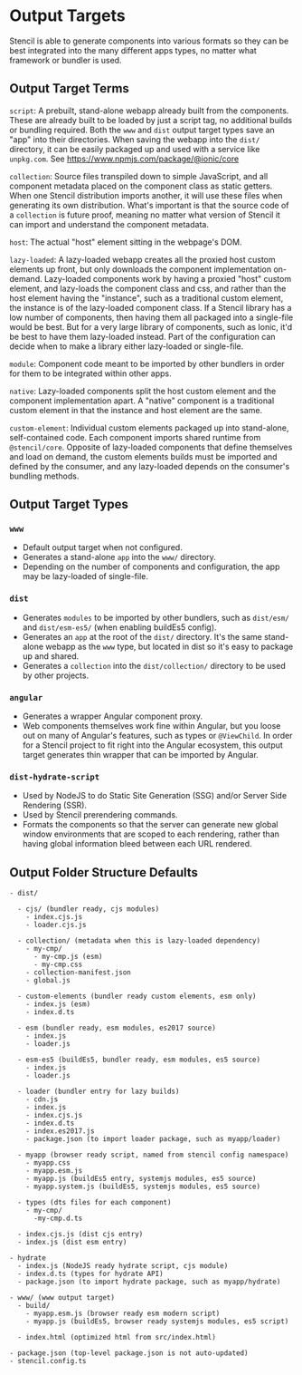 # Output Targets

Stencil is able to generate components into various formats so they can be best integrated into the many different apps types, no matter what framework or bundler is used.


## Output Target Terms

`script`: A prebuilt, stand-alone webapp already built from the components. These are already built to be loaded by just a script tag, no additional builds or bundling required. Both the `www` and `dist` output target types save an "app" into their directories. When saving the webapp into the `dist/` directory, it can be easily packaged up and used with a service like `unpkg.com`. See https://www.npmjs.com/package/@ionic/core

`collection`: Source files transpiled down to simple JavaScript, and all component metadata placed on the component class as static getters. When one Stencil distribution imports another, it will use these files when generating its own distribution. What's important is that the source code of a `collection` is future proof, meaning no matter what version of Stencil it can import and understand the component metadata.

`host`: The actual "host" element sitting in the webpage's DOM.

`lazy-loaded`: A lazy-loaded webapp creates all the proxied host custom elements up front, but only downloads the component implementation on-demand. Lazy-loaded components work by having a proxied "host" custom element, and lazy-loads the component class and css, and rather than the host element having the "instance", such as a traditional custom element, the instance is of the lazy-loaded component class. If a Stencil library has a low number of components, then having them all packaged into a single-file would be best. But for a very large library of components, such as Ionic, it'd be best to have them lazy-loaded instead. Part of the configuration can decide when to make a library either lazy-loaded or single-file.

`module`: Component code meant to be imported by other bundlers in order for them to be integrated within other apps.

`native`: Lazy-loaded components split the host custom element and the component implementation apart. A "native" component is a traditional custom element in that the instance and host element are the same. 

`custom-element`: Individual custom elements packaged up into stand-alone, self-contained code. Each component imports shared runtime from `@stencil/core`. Opposite of lazy-loaded components that define themselves and load on demand, the custom elements builds must be imported and defined by the consumer, and any lazy-loaded depends on the consumer's bundling methods.


## Output Target Types

### `www`

- Default output target when not configured.
- Generates a stand-alone `app` into the `www/` directory.
- Depending on the number of components and configuration, the app may be lazy-loaded of single-file.


### `dist`

- Generates `modules` to be imported by other bundlers, such as `dist/esm/` and `dist/esm-es5/` (when enabling buildEs5 config).
- Generates an `app` at the root of the `dist/` directory. It's the same stand-alone webapp as the `www` type, but located in dist so it's easy to package up and shared.
- Generates a `collection` into the `dist/collection/` directory to be used by other projects.


### `angular`

- Generates a wrapper Angular component proxy.
- Web components themselves work fine within Angular, but you loose out on many of Angular's features, such as types or `@ViewChild`. In order for a Stencil project to fit right into the Angular ecosystem, this output target generates thin wrapper that can be imported by Angular.


### `dist-hydrate-script`

- Used by NodeJS to do Static Site Generation (SSG) and/or Server Side Rendering (SSR). 
- Used by Stencil prerendering commands.
- Formats the components so that the server can generate new global window environments that are scoped to each rendering, rather than having global information bleed between each URL rendered.


## Output Folder Structure Defaults

```
- dist/

  - cjs/ (bundler ready, cjs modules)
    - index.cjs.js
    - loader.cjs.js

  - collection/ (metadata when this is lazy-loaded dependency)
    - my-cmp/
      - my-cmp.js (esm)
      - my-cmp.css
    - collection-manifest.json
    - global.js
  
  - custom-elements (bundler ready custom elements, esm only)
    - index.js (esm)
    - index.d.ts

  - esm (bundler ready, esm modules, es2017 source)
    - index.js
    - loader.js

  - esm-es5 (buildEs5, bundler ready, esm modules, es5 source)
    - index.js
    - loader.js

  - loader (bundler entry for lazy builds)
    - cdn.js
    - index.js
    - index.cjs.js
    - index.d.ts
    - index.es2017.js
    - package.json (to import loader package, such as myapp/loader)

  - myapp (browser ready script, named from stencil config namespace)
    - myapp.css
    - myapp.esm.js
    - myapp.js (buildEs5 entry, systemjs modules, es5 source)
    - myapp.system.js (buildEs5, systemjs modules, es5 source)

  - types (dts files for each component)
    - my-cmp/
      -my-cmp.d.ts

  - index.cjs.js (dist cjs entry)
  - index.js (dist esm entry)

- hydrate
  - index.js (NodeJS ready hydrate script, cjs module)
  - index.d.ts (types for hydrate API)
  - package.json (to import hydrate package, such as myapp/hydrate)

- www/ (www output target)
  - build/
    - myapp.esm.js (browser ready esm modern script)
    - myapp.js (buildEs5, browser ready systemjs modules, es5 script)

  - index.html (optimized html from src/index.html)

- package.json (top-level package.json is not auto-updated)
- stencil.config.ts
```
